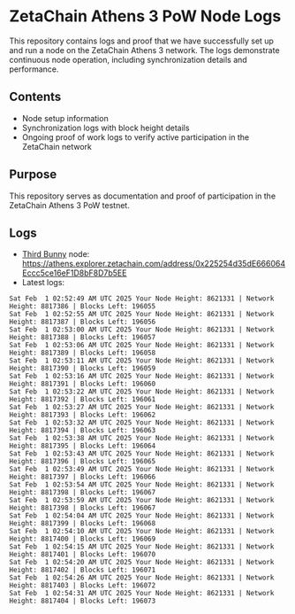 # ZetaChain Athens 3 PoW Node Logs
This repository contains logs and proof that we have successfully set up and run a node on the ZetaChain Athens 3 network. The logs demonstrate continuous node operation, including synchronization details and performance.

## Contents
- Node setup information
- Synchronization logs with block height details
- Ongoing proof of work logs to verify active participation in the ZetaChain network

## Purpose
This repository serves as documentation and proof of participation in the ZetaChain Athens 3 PoW testnet.

## Logs

- [Third Bunny](https://thirdbunny.xyz/) node: https://athens.explorer.zetachain.com/address/0x225254d35dE666064Eccc5ce16eF1D8bF8D7b5EE
- Latest logs:
```
Sat Feb  1 02:52:49 AM UTC 2025 Your Node Height: 8621331 | Network Height: 8817386 | Blocks Left: 196055
Sat Feb  1 02:52:55 AM UTC 2025 Your Node Height: 8621331 | Network Height: 8817387 | Blocks Left: 196056
Sat Feb  1 02:53:00 AM UTC 2025 Your Node Height: 8621331 | Network Height: 8817388 | Blocks Left: 196057
Sat Feb  1 02:53:06 AM UTC 2025 Your Node Height: 8621331 | Network Height: 8817389 | Blocks Left: 196058
Sat Feb  1 02:53:11 AM UTC 2025 Your Node Height: 8621331 | Network Height: 8817390 | Blocks Left: 196059
Sat Feb  1 02:53:16 AM UTC 2025 Your Node Height: 8621331 | Network Height: 8817391 | Blocks Left: 196060
Sat Feb  1 02:53:22 AM UTC 2025 Your Node Height: 8621331 | Network Height: 8817392 | Blocks Left: 196061
Sat Feb  1 02:53:27 AM UTC 2025 Your Node Height: 8621331 | Network Height: 8817393 | Blocks Left: 196062
Sat Feb  1 02:53:32 AM UTC 2025 Your Node Height: 8621331 | Network Height: 8817394 | Blocks Left: 196063
Sat Feb  1 02:53:38 AM UTC 2025 Your Node Height: 8621331 | Network Height: 8817395 | Blocks Left: 196064
Sat Feb  1 02:53:43 AM UTC 2025 Your Node Height: 8621331 | Network Height: 8817396 | Blocks Left: 196065
Sat Feb  1 02:53:49 AM UTC 2025 Your Node Height: 8621331 | Network Height: 8817397 | Blocks Left: 196066
Sat Feb  1 02:53:54 AM UTC 2025 Your Node Height: 8621331 | Network Height: 8817398 | Blocks Left: 196067
Sat Feb  1 02:53:59 AM UTC 2025 Your Node Height: 8621331 | Network Height: 8817398 | Blocks Left: 196067
Sat Feb  1 02:54:04 AM UTC 2025 Your Node Height: 8621331 | Network Height: 8817399 | Blocks Left: 196068
Sat Feb  1 02:54:10 AM UTC 2025 Your Node Height: 8621331 | Network Height: 8817400 | Blocks Left: 196069
Sat Feb  1 02:54:15 AM UTC 2025 Your Node Height: 8621331 | Network Height: 8817401 | Blocks Left: 196070
Sat Feb  1 02:54:20 AM UTC 2025 Your Node Height: 8621331 | Network Height: 8817402 | Blocks Left: 196071
Sat Feb  1 02:54:26 AM UTC 2025 Your Node Height: 8621331 | Network Height: 8817403 | Blocks Left: 196072
Sat Feb  1 02:54:31 AM UTC 2025 Your Node Height: 8621331 | Network Height: 8817404 | Blocks Left: 196073
```
